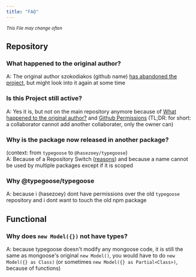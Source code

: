```yaml
---
title: "FAQ"
---
```


*<sub>This File may change often</sub>*

## Repository

### What happened to the original author?

A: The original author szokodiakos (github name) [has abandoned the project](https://github.com/szokodiakos/typegoose/issues/99#issuecomment-364639150), but might look into it again at some time

### Is this Project still active?

A: Yes it is, but not on the main repository anymore because of [What happened to the original author?](#what-happened-to-the-original-author) and [Github Permissions](https://help.github.com/en/articles/permission-levels-for-a-user-account-repository) (TL;DR: for short: a collaborator cannot add another collaborater, only the owner can)

### Why is the package now released in another package?

(context: from `typegoose` to `@hasezoey/typegoose`)<br/>
A: Because of a Repository Switch ([reasons](#is-this-project-still-active)) and because a name cannot be used by multiple packages except if it is scoped

### Why @typegoose/typegoose

A: because i (hasezoey) dont have permissions over the old `typegoose` repository and i dont want to touch the old npm package

## Functional

### Why does `new Model({})` not have types?

A: because typegoose doesn't modify any mongoose code, it is still the same as mongoose's original `new Model()`, you would have to do `new Model({} as Class)` (or sometimes `new Model({} as Partial<Class>)`, because of functions)
